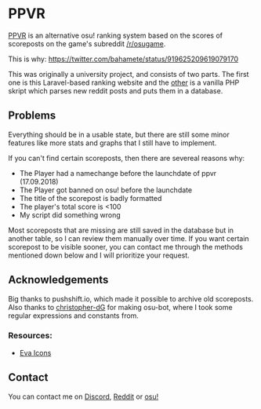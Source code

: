 # PPVR

[PPVR](https://ppvr.andrus.io/) is an alternative osu! ranking system based on the scores of scoreposts on the game's subreddit [/r/osugame](https://www.reddit.com/r/osugame/).

This is why: https://twitter.com/bahamete/status/919625209619079170


This was originally a university project, and consists of two parts. The first one is this Laravel-based ranking website and the [other](https://github.com/Andrusowski/ppvr-bot) is a vanilla PHP skript which parses new reddit posts and puts them in a database.

## Problems
Everything should be in a usable state, but there are still some minor features like more stats and graphs that I still have to implement.

If you can't find certain scoreposts, then there are severeal reasons why:
- The Player had a namechange before the launchdate of ppvr (17.09.2018)
- The Player got banned on osu! before the launchdate
- The title of the scorepost is badly formatted
- The player's total score is <100
- My script did something wrong

Most scoreposts that are missing are still saved in the database but in another table, so I can review them manually over time. If you want certain scorepost to be visible sooner, you can contact me through the methods mentioned down below and I will prioritize your request.

## Acknowledgements
Big thanks to pushshift.io, which made it possible to archive old scoreposts. Also thanks to [christopher-dG](https://github.com/christopher-dG) for making osu-bot, where I took some regular expressions and constants from.
### Resources:
- [Eva Icons](https://akveo.github.io/eva-icons/)

## Contact
You can contact me on [Discord](https://discordapp.com/users/86760014068355072), [Reddit](https://www.reddit.com/message/compose?to=Andruz) or [osu!](https://osu.ppy.sh/home/messages/users/2924006)
